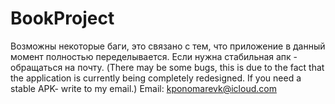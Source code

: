 # BookProject
Возможны некоторые баги, это связано с тем, что приложение в данный момент полностью переделывается. Если нужна стабильная апк - обращаться на почту.
(There may be some bugs, this is due to the fact that the application is currently being completely redesigned. If you need a stable APK- write to my email.)
Email: kponomarevk@icloud.com
